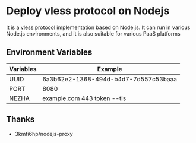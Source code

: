 # Deploy vless protocol on Nodejs
It is a [vless protocol](https://xtls.github.io/en/config/outbounds/vless.html) implementation based on Node.js. It can run in various Node.js environments, and it is also suitable for various PaaS platforms  
## Environment Variables
| Variables | Example |
|--------|---------|
| UUID | 6a3b62e2-1368-494d-b4d7-7d557c53baaa |
| PORT | 8080 |
| NEZHA | example.com 443 token --tls |
## Thanks
- 3kmfi6hp/nodejs-proxy
